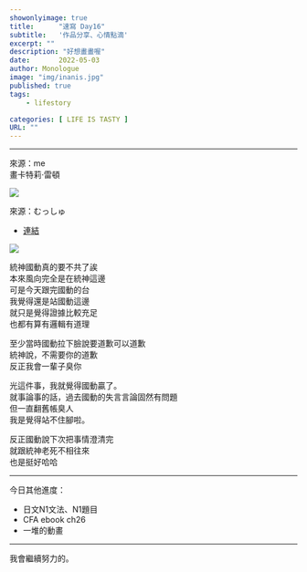 ```yaml
---
showonlyimage: true
title:      "速寫 Day16"
subtitle:   '作品分享、心情點滴'
excerpt: ""
description: "好想畫畫喔"
date:       2022-05-03
author: Monologue    
image: "img/inanis.jpg"
published: true 
tags:
    - lifestory

categories: [ LIFE IS TASTY ]
URL: ""
---
```

***
來源：me  
畫卡特莉‧雷頓
  
![](/blog/sketch/d16-1.jpg)

來源：むっしゅ  
* [連結](https://twitter.com/omu001)  
  
![](/blog/sketch/d16-2.jpg)
  
統神國動真的要不共了誒  
本來風向完全是在統神這邊  
可是今天跟完國動的台  
我覺得還是站國動這邊  
就只是覺得證據比較充足  
也都有算有邏輯有道理  
  
至少當時國動拉下臉說要道歉可以道歉  
統神說，不需要你的道歉  
反正我會一輩子臭你  

光這件事，我就覺得國動贏了。  
就事論事的話，過去國動的失言言論固然有問題  
但一直翻舊帳臭人  
我是覺得站不住腳啦。  
  
反正國動說下次把事情澄清完  
就跟統神老死不相往來  
也是挺好哈哈  

***
今日其他進度：  
* 日文N1文法、N1題目  
* CFA ebook ch26
* 一堆的動畫  
  
***
我會繼續努力的。
<!--more-->
